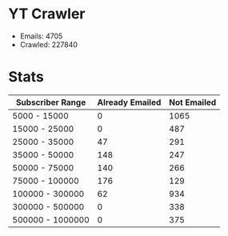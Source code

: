 # YT Crawler
- Emails: 4705
- Crawled: 227840

# Stats
| Subscriber Range  | Already Emailed | Not Emailed |
|-------|-------|-------|
| 5000 - 15000 | 0 | 1065 |
| 15000 - 25000 | 0 | 487 |
| 25000 - 35000 | 47 | 291 |
| 35000 - 50000 | 148 | 247 |
| 50000 - 75000 | 140 | 266 |
| 75000 - 100000 | 176 | 129 |
| 100000 - 300000 | 62 | 934 |
| 300000 - 500000 | 0 | 338 |
| 500000 - 1000000 | 0 | 375 |
